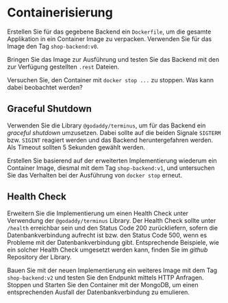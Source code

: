 # Containerisierung

Erstellen Sie für das gegebene Backend ein `Dockerfile`, um die gesamte Applikation in ein
Container Image zu verpacken. Verwenden Sie für das Image den Tag `shop-backend:v0`.

Bringen Sie das Image zur Ausführung und testen Sie das Backend mit den zur Verfügung gestellten `.rest` Dateien.

Versuchen Sie, den Container mit `docker stop ...` zu stoppen. Was kann dabei beobachtet werden?

## Graceful Shutdown

Verwenden Sie die Library `@godaddy/terminus`, um für das Backend ein _graceful shutdown_ umzusetzen.
Dabei sollte auf die beiden Signale `SIGTERM` bzw. `SIGINT` reagiert werden und das Backend heruntergefahren werden.
Als Timeout sollten 5 Sekunden gewählt werden.

Erstellen Sie basierend auf der erweiterten Implementierung wiederum ein Container Image, diesmal mit dem Tag `shop-backend:v1`,
und untersuchen Sie das Verhalten bei der Ausführung von `docker stop` erneut.

## Health Check

Erweitern Sie die Implementierung um einen Health Check unter Verwendung der `@godaddy/terminus` Library.
Der Health Check sollte unter `/health` erreichbar sein und den Status Code 200 zurückliefern,
sofern die Datenbankverbindung aufrecht ist bzw. den Status Code 500, wenn es Probleme mit der Datenbankverbindung gibt.
Entsprechende Beispiele, wie ein solcher Health Check umgesetzt werden kann, finden Sie im _github_ Repository
der Library.

Bauen Sie mit der neuen Implementierung ein weiteres Image mit dem Tag `shop-backend:v2` und testen Sie den Endpunkt
mittels HTTP Anfragen. Stoppen und Starten Sie den Container mit der MongoDB, um einen entsprechenden Ausfall
der Datenbankverbindung zu emulieren.
